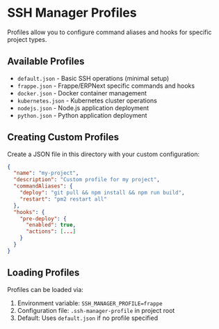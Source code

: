# SSH Manager Profiles

Profiles allow you to configure command aliases and hooks for specific project types.

## Available Profiles

- `default.json` - Basic SSH operations (minimal setup)
- `frappe.json` - Frappe/ERPNext specific commands and hooks
- `docker.json` - Docker container management
- `kubernetes.json` - Kubernetes cluster operations
- `nodejs.json` - Node.js application deployment
- `python.json` - Python application deployment

## Creating Custom Profiles

Create a JSON file in this directory with your custom configuration:

```json
{
  "name": "my-project",
  "description": "Custom profile for my project",
  "commandAliases": {
    "deploy": "git pull && npm install && npm run build",
    "restart": "pm2 restart all"
  },
  "hooks": {
    "pre-deploy": {
      "enabled": true,
      "actions": [...]
    }
  }
}
```

## Loading Profiles

Profiles can be loaded via:
1. Environment variable: `SSH_MANAGER_PROFILE=frappe`
2. Configuration file: `.ssh-manager-profile` in project root
3. Default: Uses `default.json` if no profile specified